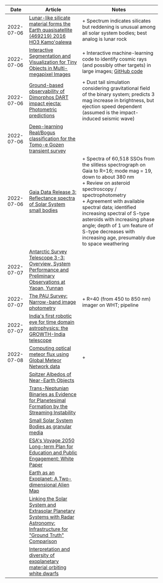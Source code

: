 | Date | Article | Notes | 
| ---- | ---- | ---- |
| 2022-07-06 | [Lunar-like silicate material forms the Earth quasisatellite (469219) 2016 HO3 Kamo'oalewa](https://arxiv.org/abs/2111.06372) | + Spectrum indicates silicates but reddening is unusual among all solar system bodies; best analog is lunar rock |
| 2022-07-06 | [Interactive Segmentation and Visualization for Tiny Objects in Multi-megapixel Images](https://arxiv.org/abs/2204.10356) | + Interactive machine-learning code to identify cosmic rays (and possibly other targets) in large images; [GitHub code](https://github.com/cy-xu/cosmic-conn) |
| 2022-07-06 | [Ground-based observability of Dimorphos DART impact ejecta: Photometric predictions](https://arxiv.org/abs/2206.15350) | + Dust tail simulation considering gravitational field of the binary system; predicts 3 mag increase in brightness, but ejection speed dependent (assumed is the impact-induced seismic wave) |
| 2022-07-06 | [Deep-learning Real/Bogus classification for the Tomo-e Gozen transient survey](https://arxiv.org/abs/2206.12478) | |
| 2022-07-06 | [Gaia Data Release 3: Reflectance spectra of Solar System small bodies](https://arxiv.org/abs/2206.12174) | + Spectra of 60,518 SSOs from the slitless spectrograph on Gaia to R=16; mode mag = 19, down to about 380 nm <br> + Review on asteroid spectroscopy / spectrophotometry <br> + Agreement with available spectral data; identified increasing spectral of S-type asteroids with increasing phase angle; depth of 1 um feature of S-type decreases with increasing age, presumably due to space weathering |
| 2022-07-07 | [Antarctic Survey Telescope 3-3: Overview, System Performance and Preliminary Observations at Yaoan, Yunnan](https://arxiv.org/abs/2206.03170) | |
| 2022-07-07 | [The PAU Survey: Narrow-band image photometry](https://arxiv.org/abs/2206.14022) | + R=40 (from 450 to 850 nm) imager on WHT; pipeline |
| 2022-07-07 | [India's first robotic eye for time domain astrophysics: the GROWTH-India telescope](https://arxiv.org/abs/2206.13535) | |
| 2022-07-08 | [Computing optical meteor flux using Global Meteor Network data](https://arxiv.org/abs/2206.11365) | +  |
| | [Spitzer Albedos of Near-Earth Objects](https://arxiv.org/abs/1906.07284) |
| | [Trans-Neptunian Binaries as Evidence for Planetesimal Formation by the Streaming Instability](https://arxiv.org/abs/1906.11344) |
| | [Small Solar System Bodies as granular media](https://arxiv.org/abs/1907.02615) |
| | [ESA's Voyage 2050 Long-term Plan for Education and Public Engagement: White Paper](https://arxiv.org/abs/1908.01546) |
| | [Earth as an Exoplanet: A Two-dimensional Alien Map](https://arxiv.org/abs/1908.04350) |
| | [Linking the Solar System and Extrasolar Planetary Systems with Radar Astronomy: Infrastructure for "Ground Truth" Comparison](https://arxiv.org/abs/1908.05171) |
| | [Interpretation and diversity of exoplanetary material orbiting white dwarfs](https://arxiv.org/abs/1908.08047) |
